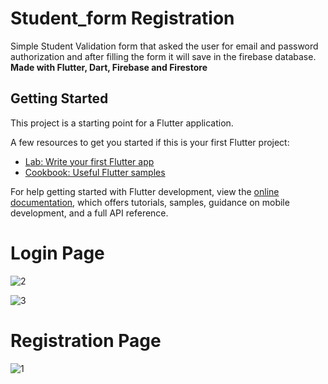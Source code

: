 # Student_form Registration

Simple Student Validation form that asked the user for email and password authorization and after filling the form it will save in the firebase database.
<strong> Made with Flutter, Dart, Firebase and Firestore </strong>

## Getting Started

This project is a starting point for a Flutter application.

A few resources to get you started if this is your first Flutter project:

- [Lab: Write your first Flutter app](https://docs.flutter.dev/get-started/codelab)
- [Cookbook: Useful Flutter samples](https://docs.flutter.dev/cookbook)

For help getting started with Flutter development, view the
[online documentation](https://docs.flutter.dev/), which offers tutorials,
samples, guidance on mobile development, and a full API reference.

# Login Page

![2](https://user-images.githubusercontent.com/60893601/224560009-876ea168-005a-4d05-8ed1-eb538bbff682.png)

![3](https://user-images.githubusercontent.com/60893601/224560015-fce0dbd3-5e45-48a1-968e-8ad3e752b3a9.png)

# Registration Page

![1](https://user-images.githubusercontent.com/60893601/224560044-3215539c-aa8b-4d28-9af7-2877ea27cbbd.png)






